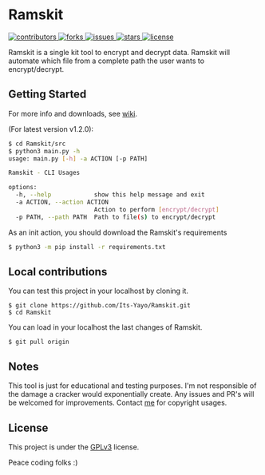 <h1>Ramskit</h1>

<p>
  <a href="https://github.com/Its-Yayo/Ramskit/graphs/contributors">
    <img src="https://img.shields.io/github/contributors/Its-Yayo/Ramskit" alt="contributors" />
  </a>
  <a href="https://github.com/Its-Yayo/Ramskit/network/members">
    <img src="https://img.shields.io/github/forks/Its-Yayo/Ramskit" alt="forks" />
  </a>
  <a href="https://github.com/Its-Yayo/ramskit/issues">
    <img src="https://img.shields.io/github/issues/Its-Yayo/Ramskit" alt="issues" />
  </a>
    <a href="https://github.com/Its-Yayo/Ramskit/stargazers">
    <img src="https://img.shields.io/github/stars/Its-Yayo/Ramskit" alt="stars" />
  </a>
  <a href="https://github.com/Its-Yayo/Ramskit/blob/main/LICENSE">
    <img src="https://img.shields.io/github/license/Its-Yayo/Ramskit.svg" alt="license" />
  </a>
</p>



Ramskit is a single kit tool to encrypt and decrypt data. Ramskit will automate which file from a complete path the user wants to encrypt/decrypt. 

## Getting Started

For more info and downloads, see [wiki](https://its-yayo.github.io/ramskit). 

(For latest version v1.2.0): 

```bash
$ cd Ramskit/src
$ python3 main.py -h                                                                          
usage: main.py [-h] -a ACTION [-p PATH]

Ramskit - CLI Usages

options:
  -h, --help            show this help message and exit
  -a ACTION, --action ACTION
                        Action to perform [encrypt/decrypt]
  -p PATH, --path PATH  Path to file(s) to encrypt/decrypt
```

As an init action, you should download the Ramskit's requirements

```bash
$ python3 -m pip install -r requirements.txt
```

## Local contributions
You can test this project in your localhost by cloning it. 
```
$ git clone https://github.com/Its-Yayo/Ramskit.git
$ cd Ramskit
```

You can load in your localhost the last changes of Ramskit.
```
$ git pull origin
```

## Notes
This tool is just for educational and testing purposes. I'm not responsible of the damage a cracker would exponentially create. Any issues and PR's will be welcomed for improvements. Contact [me](mailto:elyayoveloz@gmail.com) for copyright usages.

## License
This project is under the [GPLv3](https://www.gnu.org/licenses/gpl-3.0.html) license.  


Peace coding folks :)
